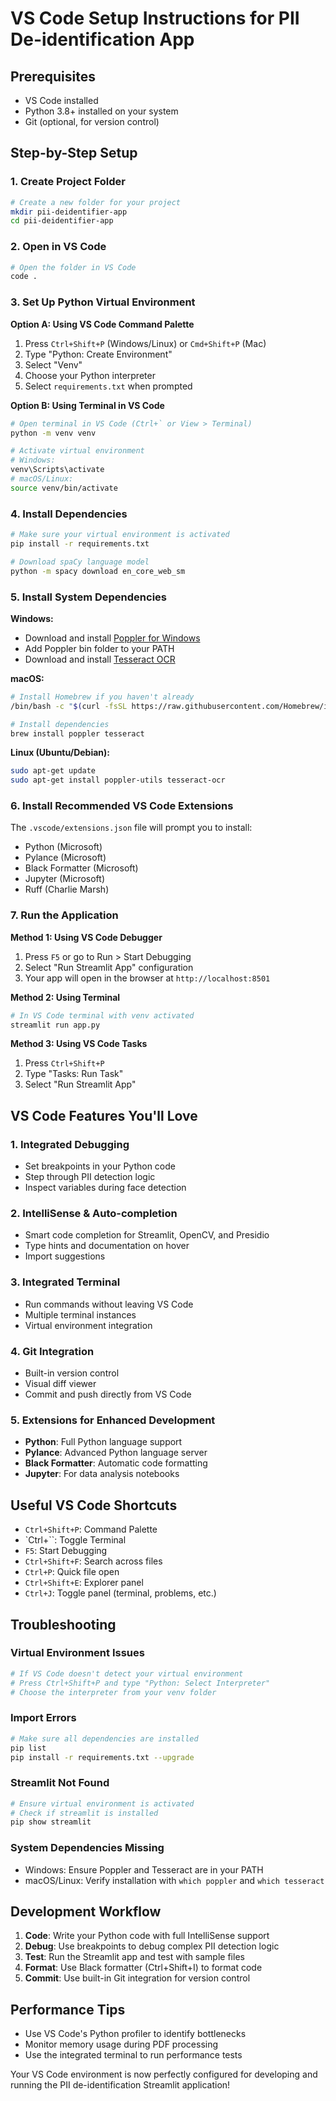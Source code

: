 # VS Code Setup Instructions for PII De-identification App

## Prerequisites
- VS Code installed
- Python 3.8+ installed on your system
- Git (optional, for version control)

## Step-by-Step Setup

### 1. Create Project Folder
```bash
# Create a new folder for your project
mkdir pii-deidentifier-app
cd pii-deidentifier-app
```

### 2. Open in VS Code
```bash
# Open the folder in VS Code
code .
```

### 3. Set Up Python Virtual Environment

**Option A: Using VS Code Command Palette**
1. Press `Ctrl+Shift+P` (Windows/Linux) or `Cmd+Shift+P` (Mac)
2. Type "Python: Create Environment"
3. Select "Venv"
4. Choose your Python interpreter
5. Select `requirements.txt` when prompted

**Option B: Using Terminal in VS Code**
```bash
# Open terminal in VS Code (Ctrl+` or View > Terminal)
python -m venv venv

# Activate virtual environment
# Windows:
venv\Scripts\activate
# macOS/Linux:
source venv/bin/activate
```

### 4. Install Dependencies
```bash
# Make sure your virtual environment is activated
pip install -r requirements.txt

# Download spaCy language model
python -m spacy download en_core_web_sm
```

### 5. Install System Dependencies

**Windows:**
- Download and install [Poppler for Windows](https://github.com/oschwartz10612/poppler-windows/releases/)
- Add Poppler bin folder to your PATH
- Download and install [Tesseract OCR](https://github.com/UB-Mannheim/tesseract/wiki)

**macOS:**
```bash
# Install Homebrew if you haven't already
/bin/bash -c "$(curl -fsSL https://raw.githubusercontent.com/Homebrew/install/HEAD/install.sh)"

# Install dependencies
brew install poppler tesseract
```

**Linux (Ubuntu/Debian):**
```bash
sudo apt-get update
sudo apt-get install poppler-utils tesseract-ocr
```

### 6. Install Recommended VS Code Extensions

The `.vscode/extensions.json` file will prompt you to install:
- Python (Microsoft)
- Pylance (Microsoft)
- Black Formatter (Microsoft)
- Jupyter (Microsoft)
- Ruff (Charlie Marsh)

### 7. Run the Application

**Method 1: Using VS Code Debugger**
1. Press `F5` or go to Run > Start Debugging
2. Select "Run Streamlit App" configuration
3. Your app will open in the browser at `http://localhost:8501`

**Method 2: Using Terminal**
```bash
# In VS Code terminal with venv activated
streamlit run app.py
```

**Method 3: Using VS Code Tasks**
1. Press `Ctrl+Shift+P`
2. Type "Tasks: Run Task"
3. Select "Run Streamlit App"

## VS Code Features You'll Love

### 1. Integrated Debugging
- Set breakpoints in your Python code
- Step through PII detection logic
- Inspect variables during face detection

### 2. IntelliSense & Auto-completion
- Smart code completion for Streamlit, OpenCV, and Presidio
- Type hints and documentation on hover
- Import suggestions

### 3. Integrated Terminal
- Run commands without leaving VS Code
- Multiple terminal instances
- Virtual environment integration

### 4. Git Integration
- Built-in version control
- Visual diff viewer
- Commit and push directly from VS Code

### 5. Extensions for Enhanced Development
- **Python**: Full Python language support
- **Pylance**: Advanced Python language server
- **Black Formatter**: Automatic code formatting
- **Jupyter**: For data analysis notebooks

## Useful VS Code Shortcuts

- `Ctrl+Shift+P`: Command Palette
- `Ctrl+``: Toggle Terminal
- `F5`: Start Debugging
- `Ctrl+Shift+F`: Search across files
- `Ctrl+P`: Quick file open
- `Ctrl+Shift+E`: Explorer panel
- `Ctrl+J`: Toggle panel (terminal, problems, etc.)

## Troubleshooting

### Virtual Environment Issues
```bash
# If VS Code doesn't detect your virtual environment
# Press Ctrl+Shift+P and type "Python: Select Interpreter"
# Choose the interpreter from your venv folder
```

### Import Errors
```bash
# Make sure all dependencies are installed
pip list
pip install -r requirements.txt --upgrade
```

### Streamlit Not Found
```bash
# Ensure virtual environment is activated
# Check if streamlit is installed
pip show streamlit
```

### System Dependencies Missing
- Windows: Ensure Poppler and Tesseract are in your PATH
- macOS/Linux: Verify installation with `which poppler` and `which tesseract`

## Development Workflow

1. **Code**: Write your Python code with full IntelliSense support
2. **Debug**: Use breakpoints to debug complex PII detection logic
3. **Test**: Run the Streamlit app and test with sample files
4. **Format**: Use Black formatter (Ctrl+Shift+I) to format code
5. **Commit**: Use built-in Git integration for version control

## Performance Tips

- Use VS Code's Python profiler to identify bottlenecks
- Monitor memory usage during PDF processing
- Use the integrated terminal to run performance tests

Your VS Code environment is now perfectly configured for developing and running the PII de-identification Streamlit application!
